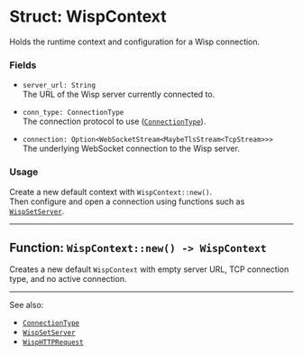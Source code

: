 # Struct: WispContext

Holds the runtime context and configuration for a Wisp connection.

### Fields

- `server_url: String`  
  The URL of the Wisp server currently connected to.

- `conn_type: ConnectionType`  
  The connection protocol to use ([`ConnectionType`](./ConnectionType.md)).

- `connection: Option<WebSocketStream<MaybeTlsStream<TcpStream>>>`  
  The underlying WebSocket connection to the Wisp server.

### Usage

Create a new default context with `WispContext::new()`.  
Then configure and open a connection using functions such as [`WispSetServer`](./WispSetServer.md).

---

## Function: `WispContext::new() -> WispContext`

Creates a new default `WispContext` with empty server URL, TCP connection type, and no active connection.

---

See also:

- [`ConnectionType`](./ConnectionType.md)
- [`WispSetServer`](./WispSetServer.md)
- [`WispHTTPRequest`](./WispHTTPRequest.md)

